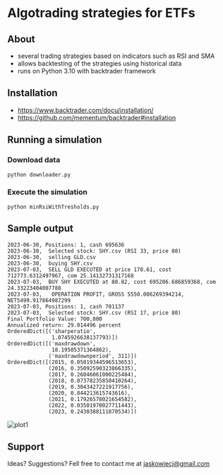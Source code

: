 # Algotrading strategies for ETFs

## About
- several trading strategies based on indicators such as RSI and SMA
- allows backtesting of the strategies using historical data
- runs on Python 3.10 with backtrader framework

## Installation
- https://www.backtrader.com/docu/installation/
- https://github.com/mementum/backtrader#installation

## Running a simulation
### Download data
```
python downloader.py
```
### Execute the simulation
```
python minRsiWithTresholds.py
```

## Sample output

```
2023-06-30, Positions: 1, cash 695636
2023-06-30,  Selected stock: SHY.csv (RSI 33, price 80)
2023-06-30,  selling GLD.csv
2023-06-30,  buying SHY.csv
2023-07-03,  SELL GLD EXECUTED at price 178.61, cost 712773.6312497967, com 25.14132731317168
2023-07-03,  BUY SHY EXECUTED at 80.82, cost 695206.686859368, com 24.33223404007788
2023-07-03,   OPERATION PROFIT, GROSS 5550.006269394214, NET5499.917864987299
2023-07-03, Positions: 1, cash 701137
2023-07-03,  Selected stock: SHY.csv (RSI 17, price 80)
Final Portfolio Value: 700,800
Annualized return: 29.014496 percent
OrderedDict([('sharperatio',
              1.0745926638137793)])
OrderedDict([('maxdrawdown',
              18.19505371364862),
             ('maxdrawdownperiod', 311)])
OrderedDict([(2015, 0.05019344596513653),
             (2016, 0.35092590323866335),
             (2017, 0.26046061000225484),
             (2018, 0.07378235850410264),
             (2019, 0.3043427221917756),
             (2020, 0.844213615743616),
             (2021, 0.17926578021654582),
             (2022, 0.03501970027711443),
             (2023, 0.2430388111870534)])
```

![plot1](https://github.com/qbajas/backtesting/assets/682591/0cdfd4c0-6929-4308-81ff-a0eab502ae2f)

## Support
Ideas? Suggestions? Fell free to contact me at jaskowiecj@gmail.com
